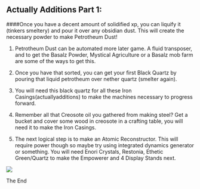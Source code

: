 Actually Additions Part 1:
-------------

####Once you have a decent amount of solidified xp, you can liquify it (tinkers smeltery) and pour it over any obsidian dust. This will create the necessary powder to make Petrotheum Dust!

1) Petrotheum Dust can be automated more later game. A fluid transposer, and to get the Basalz Powder, Mystical Agriculture or a Basalz mob farm are some of the ways to get this.

2) Once you have that sorted, you can get your first Black Quartz by pouring that liquid petrotheum over nether quartz (smelter again).

3) You will need this black quartz for all these Iron Casings(actuallyadditions) to make the machines necessary to progress forward.

4) Remember all that Creosote oil you gathered from making steel? Get a bucket and cover some wood in creosote in a crafting table, you will need it to make the Iron Casings.

5) The next logical step is to make an Atomic Reconstructor. This will require power though so maybe try using integrated dynamics generator or something. You will need Enori Crystals, Restonia, Ethetic Green/Quartz to make the Empowerer and 4 Display Stands next.


![](https://i.imgur.com/RKuc1vy.png)











The End